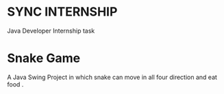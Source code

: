 # SYNC INTERNSHIP
Java Developer Internship task

# Snake Game
A Java Swing Project in which snake can move in all four direction and eat food . 
